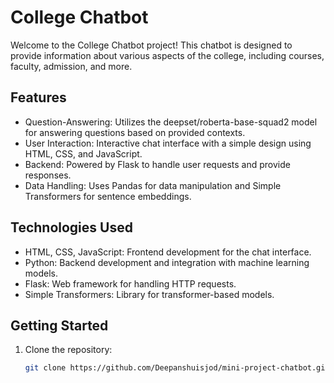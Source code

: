 # College Chatbot

Welcome to the College Chatbot project! This chatbot is designed to provide information about various aspects of the college, including courses, faculty, admission, and more.

## Features

- Question-Answering: Utilizes the deepset/roberta-base-squad2 model for answering questions based on provided contexts.
- User Interaction: Interactive chat interface with a simple design using HTML, CSS, and JavaScript.
- Backend: Powered by Flask to handle user requests and provide responses.
- Data Handling: Uses Pandas for data manipulation and Simple Transformers for sentence embeddings.

## Technologies Used

- HTML, CSS, JavaScript: Frontend development for the chat interface.
- Python: Backend development and integration with machine learning models.
- Flask: Web framework for handling HTTP requests.
- Simple Transformers: Library for transformer-based models.

## Getting Started

1. Clone the repository:

   ```bash
   git clone https://github.com/Deepanshuisjod/mini-project-chatbot.git
  
